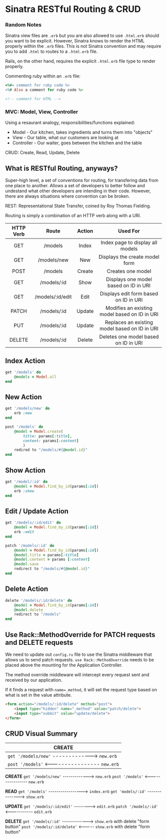 # Sinatra RESTful Routing & CRUD

### Random Notes
  
Sinatra view files are `.erb` but you are also allowed to use `.html.erb` should you want to be explicit. However, Sinatra knows to render the HTML properly within the `.erb` files. This is not Sinatra convention and may require you to add `.html` to routes to a `.html.erb` file. 

Rails, on the other hand, requires the explicit `.html.erb` file type to render properly.

Commenting ruby within an `.erb` file:
```ruby
<%#= comment for ruby code %>
<%# Also a comment for ruby code %>
```

```html
<!-- comment for HTML -->
```

### MVC: Model, View, Controller

Using a resaurant analogy, responsibilities/functions explained:
  - Model - Our kitchen, takes ingredients and turns them into "objects"
  - View - Our table, what our customers are looking at
  - Controller - Our waiter, goes between the kitchen and the table

CRUD: Create, Read, Update, Delete

## What is RESTful Routing, anyways?

Super-high level, a set of conventions for routing, for transfering data from one place to another. Allows a set of developers to better follow and undestand what other developers are intending in their code. However, there are always situations where convention can be broken. 

REST: Representational State Transfer, coined by Roy Thomas Fielding.

Routing is simply a combination of an HTTP verb along with a URI. 

| HTTP Verb |       Route      | Action |                    Used For                   |
|:---------:|:----------------:|:------:|:---------------------------------------------:|
| GET       | /models          | Index  | Index page to display all models              |
| GET       | /models/new      | New    | Displays the create model form                |
| POST      | /models          | Create | Creates one model                             |
| GET       | /models/:id      | Show   | Displays one model based on ID in URI         |
| GET       | /models/:id/edit | Edit   | Displays edit form based on ID in URI         |
| PATCH     | /models/:id      | Update | Modifies an existing model based on ID in URI |
| PUT       | /models/:id      | Update | Replaces an existing model based on ID in URI |
| DELETE    | /models/:id      | Delete | Deletes one model based on ID in URI          |

## Index Action

```ruby
get '/models' do
    @models = Model.all
end
```

## New Action

```ruby
get '/models/new' do
    erb :new
end

post '/models' do
    @model = Model.create(
        title: params[:title],
        content: params[:content]
        )
    redired to "/models/#{@model.id}"
end
```

## Show Action

```ruby
get '/model/:id' do
    @model = Model.find_by_id(params[:id])
    erb :show
end
```

## Edit / Update Action

```ruby
get '/models/:id/edit' do
    @model = Model.find_by_id(params[:id])
    erb :edit
end

patch '/models/:id' do
    @model = Model.find_by_id(params[:id])
    @model.title = params[:title]
    @model.content = params [:content]
    @model.save
    redirect to "/models/#{@model.id}"
end
```

## Delete Action

```ruby
delete '/models/:id/delete' do
    @model = Model.find_by_id(params[:id])
    @model.delete
    redirect to "/models"
end
```

## Use Rack::MethodOverride for PATCH requests and DELETE requests

We need to update out `config.ru` file to use the Sinatra middleware that allows us to send patch requests.
`use Rack::MethodOverride` needs to be placed above the mounting for the Application Controller. 

The method override middleware will intercept every request sent and received by our application.

If it finds a request with `name=_method`, it will set the request type based on what is set in the value attribute. 

```html
<form action="/models/:id/delete" method="post">
    <input type="hidden" name="_method" value="patch/delete">
    <input type="submit" value="update/delete">
</form>
```

## CRUD Visual Summary

| CREATE                                       |
|----------------------------------------------|
| `get '/models/new'` -------------> `new.erb` |
| `post '/models'` <---------------- `new.erb` |

**CREATE**
`get '/models/new'` -------------> `new.erb`
`post '/models'` <---------------- `new.erb`

**READ**
`get '/models'` -----------------> `index.erb`
`get 'models/:id'` --------------> `show.erb`

**UPDATE**
`get '/models/:id/edit'` --------> `edit.erb`
`patch '/models/:id'` <----------- `edit.erb`

**DELETE**
`get '/models/:id'` -------------> `show.erb` with delete "form button"
`post '/models/:id/delete'` <----- `show.erb` with delete "form button"